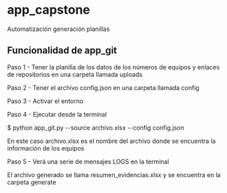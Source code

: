 # app_capstone
Automatización generación planillas

## Funcionalidad de app_git

Paso 1 - Tener la planilla de los datos de los números de equipos y enlaces de repositorios en una carpeta llamada uploads

Paso 2 - Tener el archivo config.json en una carpeta llamada config

Paso 3 - Activar el entorno

Paso 4 - Ejecutar desde la terminal 

$ python app_git.py --source archivo.xlsx --config config.json

En este caso archivo.xlsx es el nombre del archivo donde se encuentra la información de los equipos

Paso 5 - Verá una serie de mensajes LOGS en la terminal 

El archivo generado se llama resumen_evidencias.xlsx y se encuentra en la carpeta generate
